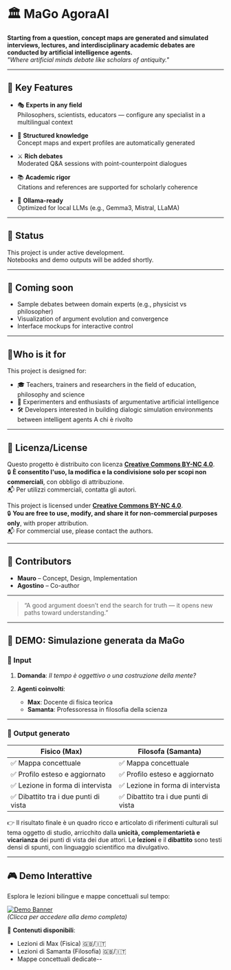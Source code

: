 # 🏛️ MaGo AgoraAI

**Starting from a question, concept maps are generated and simulated interviews, lectures, and interdisciplinary academic debates are conducted by artificial intelligence agents.**  
*"Where artificial minds debate like scholars of antiquity."*

---

## 🌟 Key Features

- 🎭 **Experts in any field**  
  Philosophers, scientists, educators — configure any specialist in a multilingual context

- 🧠 **Structured knowledge**  
  Concept maps and expert profiles are automatically generated

- ⚔️ **Rich debates**  
  Moderated Q&A sessions with point-counterpoint dialogues

- 📚 **Academic rigor**  
  Citations and references are supported for scholarly coherence

- 🔧 **Ollama-ready**  
  Optimized for local LLMs (e.g., Gemma3, Mistral, LLaMA)

---

## 🚧 Status

This project is under active development.  
Notebooks and demo outputs will be added shortly.

---

## 🧪 Coming soon

- Sample debates between domain experts (e.g., physicist vs philosopher)
- Visualization of argument evolution and convergence
- Interface mockups for interactive control

---
## 👥Who is it for

This project is designed for:

- 🎓 Teachers, trainers and researchers in the field of education, philosophy and science
- 🧠 Experimenters and enthusiasts of argumentative artificial intelligence
- 🛠️ Developers interested in building dialogic simulation environments between intelligent agents A chi è rivolto

---

## 📄 Licenza/License

Questo progetto è distribuito con licenza [**Creative Commons BY-NC 4.0**](https://creativecommons.org/licenses/by-nc/4.0/).  
🔒 **È consentito l'uso, la modifica e la condivisione solo per scopi non commerciali**, con obbligo di attribuzione.  
📬 Per utilizzi commerciali, contatta gli autori.

This project is licensed under [**Creative Commons BY-NC 4.0**](https://creativecommons.org/licenses/by-nc/4.0/).  
🔒 **You are free to use, modify, and share it for non-commercial purposes only**, with proper attribution.  
📬 For commercial use, please contact the authors.

---

## 🤝 Contributors

- **Mauro** – Concept, Design, Implementation  
- **Agostino** – Co-author 

---

> “A good argument doesn’t end the search for truth — it opens new paths toward understanding.”

---

## 🧪 DEMO: Simulazione generata da MaGo

### 🎯 Input

1. **Domanda**: _Il tempo è oggettivo o una costruzione della mente?_

2. **Agenti coinvolti**:
   - **Max**: Docente di fisica teorica
   - **Samanta**: Professoressa in filosofia della scienza

---

### 🧠 Output generato

| Fisico (Max) | Filosofa (Samanta) |
|--------------|--------------------|
| ✅ Mappa concettuale | ✅ Mappa concettuale |
| ✅ Profilo esteso e aggiornato | ✅ Profilo esteso e aggiornato |
| ✅ Lezione in forma di intervista | ✅ Lezione in forma di intervista |
| ✅ Dibattito tra i due punti di vista | ✅ Dibattito tra i due punti di vista |

👉 Il risultato finale è un quadro ricco e articolato di riferimenti culturali sul tema oggetto di studio, arricchito dalla **unicità, complementarietà e vicarianza** dei punti di vista dei due attori. Le **lezioni** e il **dibattito** sono testi densi di spunti, con linguaggio scientifico ma divulgativo.

---

## 🎮 Demo Interattive
Esplora le lezioni bilingue e mappe concettuali sul tempo:

[![Demo Banner](https://via.placeholder.com/600x200?text=Time+Debate+Demos)](demo/)  
*(Clicca per accedere alla demo completa)*

📂 **Contenuti disponibili**:
- Lezioni di Max (Fisica) 🇬🇧/🇮🇹
- Lezioni di Samanta (Filosofia) 🇬🇧/🇮🇹
- Mappe concettuali dedicate--

 
